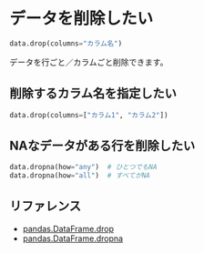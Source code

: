 # データを削除したい

```python
data.drop(columns="カラム名")
```

データを行ごと／カラムごと削除できます。

## 削除するカラム名を指定したい

```python
data.drop(columns=["カラム1", "カラム2"])
```

## NAなデータがある行を削除したい

```python
data.dropna(how="any")  # ひとつでもNA
data.dropna(how="all")  # すべてがNA
```

## リファレンス

- [pandas.DataFrame.drop](https://pandas.pydata.org/pandas-docs/stable/reference/api/pandas.DataFrame.drop.html)
- [pandas.DataFrame.dropna](https://pandas.pydata.org/pandas-docs/stable/reference/api/pandas.DataFrame.dropna.html)
